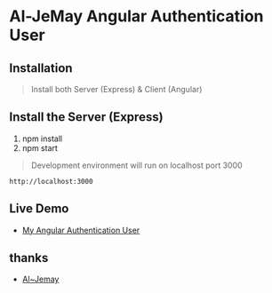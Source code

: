 # Al-JeMay Angular Authentication User

## Installation

> Install both Server (Express) & Client (Angular)

## Install the Server (Express)
1. npm install
2. npm start

> Development environment will run on localhost port 3000

    http://localhost:3000

## Live Demo
* [My Angular Authentication User](https://jemay-angular-app.herokuapp.com/)

## thanks
* [Al~Jemay](https://github.com/Al-JeMay/angular-authenticate-user)
